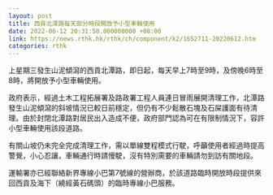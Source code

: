 ```yaml
---
layout: post
title: 西貢北潭路每天部分時段開放予小型車輛使用
date: 2022-06-12 20:31:50.000000000 +08:00
link: https://news.rthk.hk/rthk/ch/component/k2/1652711-20220612.htm
categories: rthk
---
```


上星期三發生山泥傾瀉的西貢北潭路，即日起，每天早上7時至9時，及傍晚6時至8時，將開放予小型車輛使用。

政府表示，經過土木工程拓展署及路政署工程人員連日冒雨展開清理工作，北潭路發生山泥傾瀉的斜坡情況已較日前穩定，但仍有不少鬆散石塊及石屎護面有待清理。由於封閉北潭路對居民出入造成不便，政府部門認為可在有限制情況下，容許小型車輛使用該段道路。

有關山坡仍未完全完成清理工作，需以單線雙程模式行駛，呼籲使用者經過時提高警覺，小心忍讓，車輛通行時請慢駛，沒有特別需要的車輛請勿到訪有關地段。

運輸署亦已經聯絡新界專線小巴第7號線的營辦商，於該道路臨時開放時段提供來回西貢及海下（繞經黃石碼頭）的臨時專線小巴服務。
